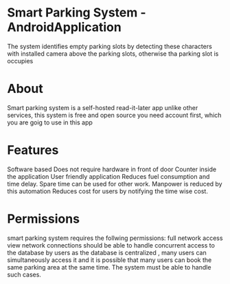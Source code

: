 # Smart Parking System -AndroidApplication
 The system identifies empty parking slots by detecting these characters with installed camera above the parking slots, otherwise tha parking slot is occupies
# About
 Smart parking system is a self-hosted read-it-later app
 unlike other services, this system is free and open source
 you need account first, which you are goig to use in this app
# Features
 Software based
  Does not require hardware in front of door
  Counter inside the application
  User friendly application
  Reduces fuel consumption and time delay. Spare time can be used for other work.
  Manpower is reduced by this automation 
  Reduces cost for users by notifying the time wise cost.
# Permissions
  smart parking system requires the follwing permissions:
  full network access
  view network connections 
  should be able to handle concurrent access to the database by users
  as the database is centralized , many users can simultaneously access it and it is possible that many users can book the same parking area at the same time. The system must be able to handle such cases.

